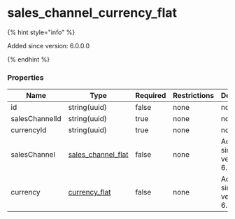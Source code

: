 
# sales_channel_currency_flat

{% hint style="info" %}

Added since version: 6.0.0.0

{% endhint %}

### Properties

|Name|Type|Required|Restrictions|Description|
|---|---|---|---|---|
|id|string(uuid)|false|none|none|
|salesChannelId|string(uuid)|true|none|none|
|currencyId|string(uuid)|true|none|none|
|salesChannel|[sales_channel_flat](/schema/sales_channel_flat)|false|none|Added since version: 6.0.0.0|
|currency|[currency_flat](/schema/currency_flat)|false|none|Added since version: 6.0.0.0|
